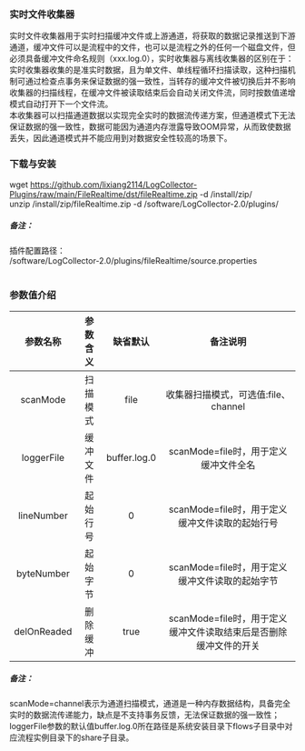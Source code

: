 ### 实时文件收集器  
实时文件收集器用于实时扫描缓冲文件或上游通道，将获取的数据记录推送到下游通道，缓冲文件可以是流程中的文件，也可以是流程之外的任何一个磁盘文件，但必须具备缓冲文件命名规则（xxx.log.0），实时收集器与离线收集器的区别在于：实时收集器收集的是准实时数据，且为单文件、单线程循环扫描读取，这种扫描机制可通过检查点事务来保证数据的强一致性，当转存的缓冲文件被切换后并不影响收集器的扫描线程，在缓冲文件被读取结束后会自动关闭文件流，同时按数值递增模式自动打开下一个文件流。  
本收集器可以扫描通道数据以实现完全实时的数据流传递方案，但通道模式下无法保证数据的强一致性，数据可能因为通道内存泄露导致OOM异常，从而致使数据丢失，因此通道模式并不能应用到对数据安全性较高的场景下。  

### 下载与安装  
wget https://github.com/lixiang2114/LogCollector-Plugins/raw/main/FileRealtime/dst/fileRealtime.zip -d /install/zip/  
unzip  /install/zip/fileRealtime.zip -d /software/LogCollector-2.0/plugins/    

##### 备注：  
插件配置路径：  
 /software/LogCollector-2.0/plugins/fileRealtime/source.properties  
​      

### 参数值介绍  
|参数名称|参数含义|缺省默认|备注说明|
|:-----:|:-------:|:-------:|:-------:|
|scanMode|扫描模式|file|收集器扫描模式，可选值:file、channel|
|loggerFile|缓冲文件|buffer.log.0|scanMode=file时，用于定义缓冲文件全名|
|lineNumber|起始行号|0|scanMode=file时，用于定义缓冲文件读取的起始行号|
|byteNumber|起始字节|0|scanMode=file时，用于定义缓冲文件读取的起始字节|
|delOnReaded|删除缓冲|true|scanMode=file时，用于定义缓冲文件读取结束后是否删除缓冲文件的开关|
##### 备注：  
scanMode=channel表示为通道扫描模式，通道是一种内存数据结构，具备完全实时的数据流传递能力，缺点是不支持事务反馈，无法保证数据的强一致性；loggerFile参数的默认值buffer.log.0所在路径是系统安装目录下flows子目录中对应流程实例目录下的share子目录。  